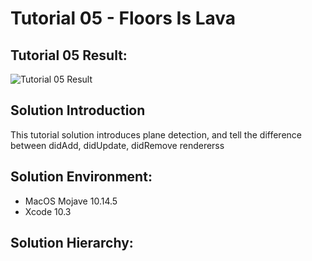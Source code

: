 Tutorial 05 - Floors Is Lava
====================

## Tutorial 05 Result:
![Tutorial 05 Result](https://github.com/jingyangcarl/Resources/ARKitTutorial/Tutorial06_FloorIsLava/result.gif)

## Solution Introduction
This tutorial solution introduces plane detection, and tell the difference between didAdd, didUpdate, didRemove rendererss

## Solution Environment:
* MacOS Mojave 10.14.5
* Xcode 10.3

## Solution Hierarchy:
